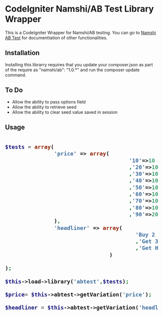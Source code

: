 <h1>CodeIgniter Namshi/AB Test Library Wrapper</h1>
<p>This is a CodeIgniter Wrapper for Namshi/AB testing.  You can go to <a href="https://github.com/namshi/AB" >Namshi AB Test</a> for documenttation of other functionalities.
</p>
<h2>Installation</h2>
<p>
Installing this librarry requires that you update your composer.json as part of the require as "namshi/ab": "1.0.*" and run the composer update command. 
</p>
<h2>To Do</h2>
<ul>
<li>Allow the ability to pass options field</li>
<li>Allow the ability to retrieve seed</li>
<li>Allow the ability to clear seed value saved in session</li>
</ul>

<h2>Usage</2>

    
```php

$tests = array(
               'price' => array(
                                      '10'=>10 // runs 10% of the time
                                      ,'20'=>10
                                      ,'30'=>10
                                      ,'40'=>10
                                      ,'50'=>10
                                      ,'60'=>10
                                      ,'70'=>10
                                      ,'80'=>10
                                      ,'90'=>20 //runs 20% of the time
               ),
               'headliner' => array( 
                                        'Buy 2 and get 1 Free'=>33 //runs 33% of the time
                                        ,'Get 33% Off your second or more purchases'=>34 //runs 34% of the time
                                        ,'Get Half Off!'=>33
                                )
   
);

$this->load->library('abtest',$tests);

$price= $this->abtest->getVariation('price');

$headliner = $this->abtest->getVariation('headliner');
                        
     
     

```


